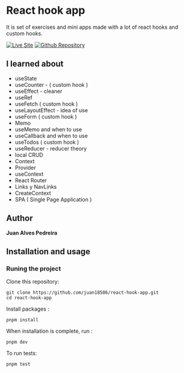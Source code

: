 # React hook app

It is set of exercises and mini apps made with a lot of react hooks and custom hooks.

[![Live Site](https://img.shields.io/static/v1?label=&message=Live%20Site&color=167200&style=for-the-badge)](https://juan18506.github.io/react-hook-app/)
[![Github Repository](https://img.shields.io/static/v1?label=&message=Github%20Repository&color=000000&style=for-the-badge&logo=github&logoColor=white)](https://github.com/juan18506/react-hook-app/)

## I learned about
 
- useState
- useCounter - ( custom hook )
- useEffect - cleaner
- useRef
- useFetch ( custom hook )
- useLayoutEffect - idea of use
- useForm ( custom hook )
- Memo
- useMemo and when to use
- useCallback and when to use
- useTodos ( custom hook )
- useReducer - reducer theory
- local CRUD
- Context
- Provider
- useContext
- React Router
- Links y NavLinks
- CreateContext
- SPA ( Single Page Application )

## Author 

**Juan Alves Pedreira**

## Installation and usage

### Runing the project

Clone this repository: 

```
git clone https://github.com/juan18506/react-hook-app.git
cd react-hook-app
```

Install packages :

```
pnpm install
```

When installation is complete, run :

```
pnpm dev
```

To run tests:

```
pnpm test
```
